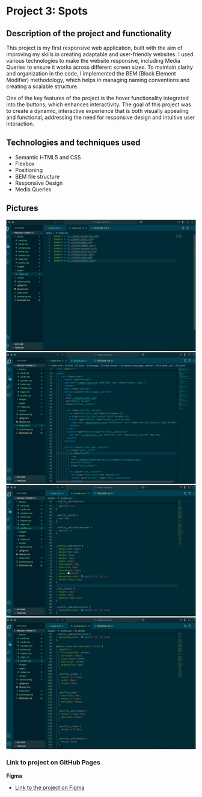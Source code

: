 # Project 3: Spots

## Description of the project and functionality

This project is my first responsive web application, built with the aim of improving my skills in creating adaptable and user-friendly websites. I used various technologies to make the website responsive, including Media Queries to ensure it works across different screen sizes. To maintain clarity and organization in the code, I implemented the BEM (Block Element Modifier) methodology, which helps in managing naming conventions and creating a scalable structure.

One of the key features of the project is the hover functionality integrated into the buttons, which enhances interactivity. The goal of this project was to create a dynamic, interactive experience that is both visually appealing and functional, addressing the need for responsive design and intuitive user interaction.


## Technologies and techniques used 

* Semantic HTML5 and CSS 
* Flexbox 
* Positioning
* BEM file structure
* Responsive Design
* Media Queries  

## Pictures
![alt text](./images/demo/Block_screen.png)
![alt text](./images/demo/div_screen.png)
![alt text](./images/demo/hover_screen.png)
![alt text](./images/demo/Media_screen.png)
  

### Link to project on GitHub Pages
  
**Figma**  
  
* [Link to the project on Figma](https://www.figma.com/file/BBNm2bC3lj8QQMHlnqRsga/Sprint-3-Project-%E2%80%94-Spots?type=design&node-id=2%3A60&mode=design&t=afgNFybdorZO6cQo-1)
  
 
  

